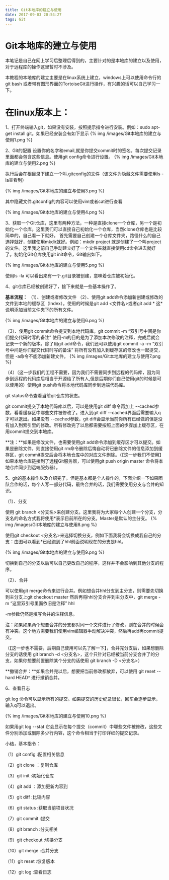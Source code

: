 ```yaml
---
title: Git本地库的建立与使用
date: 2017-09-03 20:54:27
tags: Git
---
```

# Git本地库的建立与使用

本笔记是自己在网上学习后整理后得到的，主要针对的是本地库的建立以及使用，对于远程库的操作这里暂时不涉及。

本教程的本地库的建立主要是在linux系统上建立，windows上可以使用命令行的git bash 或者带有图形界面的TortoiseGit进行操作，有兴趣的话可以自己学习一下。

<!-- more -->

# 在linux版本上：

1、打开终端输入git，如果没有安装，按照提示指令进行安装。例如：sudo apt-get install git。如果已经安装会有如下显示
{% img /images/Git本地库的建立与使用1.png %}

2、Git的配置
设置你的名字和email,就是你提交commit时的签名，每次提交记录里面都会包含这些信息。使用git config命令进行设置。
{% img /images/Git本地库的建立与使用2.png %}

执行后会在根目录下建立一个叫.gitconfig的文件（该文件为隐藏文件需要使用ls -la查看到）

{% img /images/Git本地库的建立与使用3.png %}

其中隐藏文件.gitconfig的内容可以使用vim或者cat进行查看

{% img /images/Git本地库的建立与使用4.png %}

3、获取一个Git仓库，这里有两种方法，一种是直接clone一个仓库，另一个是初始化一个仓库。这里我们可以直接自己初始化一个仓库，当然clone仓库也是比较简单的，自己看一下就好。
首先需要自己创建一个仓库文件夹，路径什么的自己选择就好，创建使用mkdir就好。例如：mkdir project 就是创建了一个叫project的文件。这里我之前自己手动建立好了一个文件夹就直接使用cd命令进去就好了。初始化Git仓库使用git init命令，Git输出如下。

{% img /images/Git本地库的建立与使用5.png %}

使用ls -la 可以看出来有一个.git目录被创建，意味着仓库被初始化。

4、git仓库已经被创建好了，接下来就是一些基本操作了。

   **基本流程：**
（1）、创建或者修改文件
（2）、使用git add命令添加新创建或修改的文件到本地的缓存区（Index）。使用的时候是git add <文件名>或者git add * 这*说明添加当前文件夹下的所有文件。

{% img /images/Git本地库的建立与使用6.png %}

（3）、使用git commit命令提交到本地代码库。git commit -m “双引号中间是你们提交代码时写的备注”   使用-m的目的是为了添加本次修改的注释，完成后就会记录一个新的版本。除了用git add命令，我们还可以使用git commit -a -m “双引号中间是你们提交代码时写的备注”  将所有没有加入到缓存区的修改也一起提交，但是 -a命令不能添加新建文件。
{% img /images/Git本地库的建立与使用7.png %}

（4）（这一步我们的工程不需要，因为我们不需要同步到远程的代码库，因为同步到远程的代码库后相当于开源给了所有人,但是后期你们自己使用git的时候是可以使用的）使用git push命令将本地代码库同步到远端代码库。

git status命令查看当前git仓库的状态。

git commit提交了本地代码库以后，可以是使用git diff 命令再加上 --cached参数，看看缓存区中哪些文件被修改了。进入到git diff --cached界面后需要输入q才可以退出。如果没有 --cached参数，git diff会显示当前你所有已经做的但是没有加入到索引里的修改。所有修改完了以后都需要按照上面的步骤加上缓存区，在用commit提交到本地库。

**注：**如果是修改文件，也需要使用git add命令添加到缓存区才可以提交。如果是删除文件，则直接使用git rm命令删除后悔自动将已删除文件的信息添加到缓存区，git commit提交后会将本地仓库中的对应文件删除。（【这一步我们不使用】如果本地仓库链接到了远程Git服务器，可以使用git push origin master 命令将本地仓库同步到远端服务器）。

5、git的基本操作以及介绍完了。但是基本都是个人操作的，下面介绍一下如果团队合作的话，每个人写一部分代码，最终合并的话，我们需要使用分支与合并的知识。

（1）、分支

使用 git branch <分支名>来创建分支。这里我将为大家每个人创建一个分支，分支名的命名方式我将使用*表示目前所在的分支。Master是默认的主分支。
{% img /images/Git本地库的建立与使用8.png %}

使用git checkout  <分支名>来选择切换分支，例如下面我将会切换成我自己的分支：由图可以看到*已经跑到了hhl前面说明现在的分支是hhl。

{% img /images/Git本地库的建立与使用9.png %}

切换到自己的分支以后可以自己更改自己的程序，这样并不会影响到其他分支的程序。

（2）、合并

可以使用git  merge命令来进行合并。例如想合并hhl分支到主分支，则需要先切换到主分支上git checkout master 然后再将hhl分支合并到主分支中，git merge  -m “这里双引号里面依旧是注释”  hhl

-m参数仍然是填写合并的注释信息。

注：如果如果两个想要合并的分支都对同一个文件进行了修改，则在合并的时候会有冲突。这个地方需要我们使用vim编辑器手动解决冲突，然后再add再commit提交。

（【这一步也不需要，后期自己使用可以先了解一下】，合并完分支后，如果想删除分支的话使用 git branch -d <分支名>，这个只针对已经被当前分支合并了的分支，如果你想要前置删除某个分支的话使用 git branch -D <分支名>）

**撤销合并：**如果合并完以后，想要把当前修改都放弃，可以使用 git reset --hard HEAD^ 进行撤销合并。

6、查看日志

git log 命令可以显示所有的提交。如果提交的历史纪录很长，回车会逐步显示，输入q可以退出。

{% img /images/Git本地库的建立与使用10.png %}

如果用git log --stat 它会显示在每个提交（commit）中哪些文件被修改，这些文件分别添加或删除多少行内容，这个命令相当于打印详细的提交记录。

小结，基本指令：

（1）git config :配置相关信息

（2）git clone ：复制仓库

（3）git init :初始化仓库

（4）git add ：添加更新内容到

（5）git diff :比较内容

（6）git status :获取当前项目状况

（7）git commit :提交

（8）git branch :分支相关

（9）git checkout :切换分支

（10）git merge :合并分支

（11）git reset :恢复版本

（12）git log :查看日志

